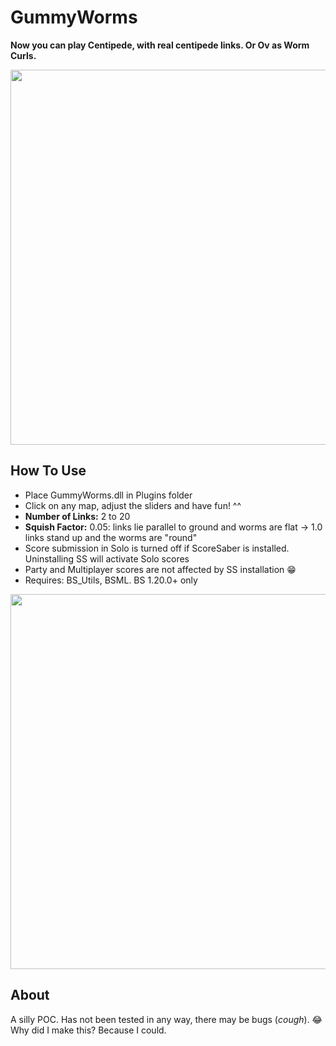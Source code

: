 # GummyWorms

**Now you can play Centipede, with real centipede links. Or Ov as Worm Curls.**

<p><img src="https://github.com/zeph-yr/GummyWorms/blob/master/Screenshots/worms_2.png" width="600"/></p>

## How To Use
- Place GummyWorms.dll in Plugins folder
- Click on any map, adjust the sliders and have fun! ^^
- **Number of Links:** 2 to 20
- **Squish Factor:** 0.05: links lie parallel to ground and worms are flat -> 1.0 links stand up and the worms are "round"
- Score submission in Solo is turned off if ScoreSaber is installed. Uninstalling SS will activate Solo scores
- Party and Multiplayer scores are not affected by SS installation 😁
- Requires: BS_Utils, BSML. BS 1.20.0+ only

<p><img src="https://github.com/zeph-yr/GummyWorms/blob/master/Screenshots/worms_4.png" width="600"/></p>

## About
A silly POC. Has not been tested in any way, there may be bugs (*cough*). 😂 Why did I make this? Because I could.
